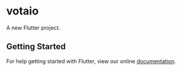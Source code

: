 # votaio

A new Flutter project.

## Getting Started

For help getting started with Flutter, view our online
[documentation](https://flutter.io/).
